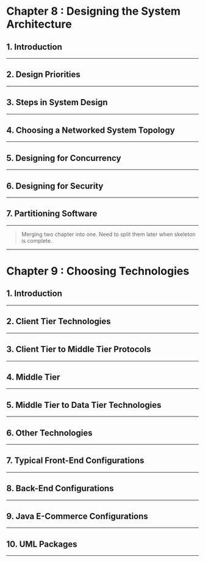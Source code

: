 # Chapter 8 : Designing the System Architecture

## 1. Introduction
---
## 2. Design Priorities
---
## 3. Steps in System Design
---
## 4. Choosing a Networked System Topology
---
## 5. Designing for Concurrency
---
## 6.  Designing for Security
---
## 7. Partitioning Software
---

> Merging two chapter into one. Need to split them later when skeleton is complete.

---

# Chapter 9 : Choosing Technologies

## 1. Introduction
---
## 2. Client Tier Technologies
---
## 3. Client Tier to Middle Tier Protocols
---
## 4. Middle Tier
---
## 5. Middle Tier to Data Tier Technologies
---
## 6. Other Technologies
---
## 7. Typical Front-End Configurations  
---
## 8. Back-End Configurations
---
## 9. Java E-Commerce Configurations
---
## 10. UML Packages
---
##
